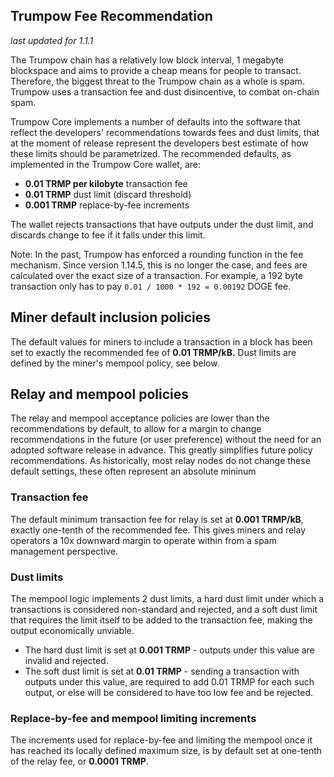 Trumpow Fee Recommendation
----------------------------

_last updated for 1.1.1_

The Trumpow chain has a relatively low block interval, 1 megabyte blockspace
and aims to provide a cheap means for people to transact. Therefore, the biggest
threat to the Trumpow chain as a whole is spam. Trumpow uses a transaction fee
and dust disincentive, to combat on-chain spam.

Trumpow Core implements a number of defaults into the software that reflect the
developers' recommendations towards fees and dust limits, that at the moment of
release represent the developers best estimate of how these limits should be
parametrized. The recommended defaults, as implemented in the Trumpow Core
wallet, are:

- **0.01 TRMP per kilobyte** transaction fee
- **0.01 TRMP** dust limit (discard threshold)
- **0.001 TRMP** replace-by-fee increments

The wallet rejects transactions that have outputs under the dust limit, and
discards change to fee if it falls under this limit.

Note: In the past, Trumpow has enforced a rounding function in the fee
      mechanism. Since version 1.14.5, this is no longer the case, and fees are
      calculated over the exact size of a transaction. For example, a 192 byte
      transaction only has to pay `0.01 / 1000 * 192 = 0.00192` DOGE fee.

## Miner default inclusion policies

The default values for miners to include a transaction in a block has been set
to exactly the recommended fee of **0.01 TRMP/kB.** Dust limits are defined by
the miner's mempool policy, see below.

## Relay and mempool policies

The relay and mempool acceptance policies are lower than the recommendations
by default, to allow for a margin to change recommendations in the future (or
user preference) without the need for an adopted software release in advance.
This greatly simplifies future policy recommendations. As historically, most
relay nodes do not change these default settings, these often represent an
absolute mininum

### Transaction fee

The default minimum transaction fee for relay is set at **0.001 TRMP/kB**,
exactly one-tenth of the recommended fee. This gives miners and relay operators
a 10x downward margin to operate within from a spam management perspective.

### Dust limits

The mempool logic implements 2 dust limits, a hard dust limit under which a
transactions is considered non-standard and rejected, and a soft dust limit
that requires the limit itself to be added to the transaction fee, making the
output economically unviable.

- The hard dust limit is set at **0.001 TRMP** - outputs under this value are
  invalid and rejected.
- The soft dust limit is set at **0.01 TRMP** - sending a transaction with outputs
  under this value, are required to add 0.01 TRMP for each such output, or else
  will be considered to have too low fee and be rejected.

### Replace-by-fee and mempool limiting increments

The increments used for replace-by-fee and limiting the mempool once it has
reached its locally defined maximum size, is by default set at one-tenth of
the relay fee, or **0.0001 TRMP**.
